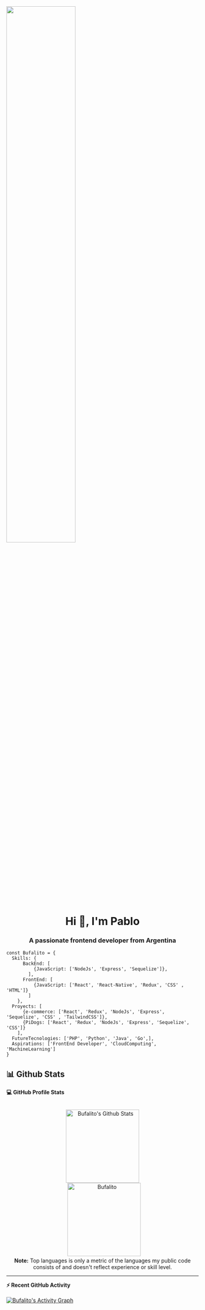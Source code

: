 
<img width="60%" src="https://user-images.githubusercontent.com/93780179/159483914-8c464afc-56f3-469e-a788-16c9c2b8e959.jpg"/>


<h1 align="center"> Hi 👋, I'm Pablo </h1>
<h3 align="center"> A passionate frontend developer from Argentina</h3>

```JS
const Bufalito = {
  Skills: {
      BackEnd: [
          {JavaScript: ['NodeJs', 'Express', 'Sequelize']},
        ],
      FrontEnd: [
          {JavaScript: ['React', 'React-Native', 'Redux', 'CSS' , 'HTML']}
        ]
    },
  Proyects: [
      {e-commerce: ['React', 'Redux', 'NodeJs', 'Express', 'Sequelize', 'CSS' , 'TailwindCSS']},
      {PiDogs: ['React', 'Redux', 'NodeJs', 'Express', 'Sequelize', 'CSS']}
    ],
  FutureTecnologies: ['PHP', 'Python', 'Java', 'Go',],
  Aspirations: ['FrontEnd Developer', 'CloudComputing', 'MachineLearning']
}
```

## 📊 Github Stats



  <summary><b>💻 GitHub Profile Stats</b></summary>
  <br/>
  <p align="center">
    <a href="https://github.com/anuraghazra/github-readme-stats"><img alt="Bufalito's Github Stats" src="https://github-readme-stats.vercel.app/api?username=Bufalito&show_icons=true&count_private=true&theme=algolia" height="192px"/></a>
<br/>
  &nbsp;
	  <img src="https://github-readme-stats.vercel.app/api/top-langs?username=Bufalito&langs_count=10&show_icons=true&locale=en&layout=compact&theme=algolia" alt="Bufalito" height="192px"/>
  <br/>
  <b>Note:</b> Top languages is only a metric of the languages my public code consists of and doesn't reflect experience or skill level.
  </p>

----

  <summary><b>⚡ Recent GitHub Activity</b></summary>
  <br/>
   <a href="https://github.com/Bufalito"><img alt="Bufalito's Activity Graph" src="https://activity-graph.herokuapp.com/graph?username=Bufalito&custom_title=Bufalito's%20Contribution%20Graph&theme=react-dark" /></a>
  <br/>


<br/>
